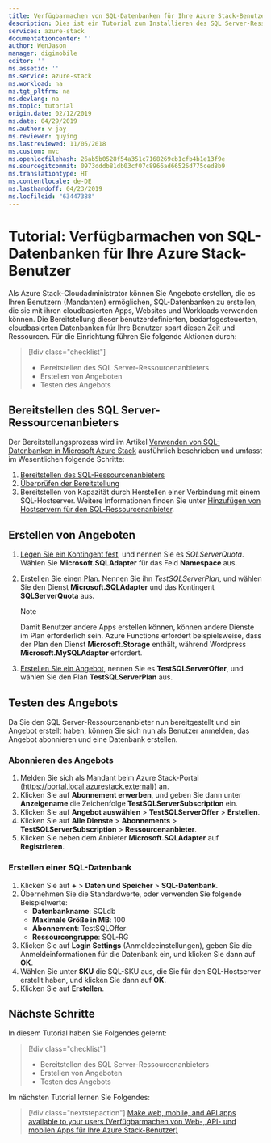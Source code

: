 ```yaml
---
title: Verfügbarmachen von SQL-Datenbanken für Ihre Azure Stack-Benutzer | Microsoft-Dokumentation
description: Dies ist ein Tutorial zum Installieren des SQL Server-Ressourcenanbieters und zum Erstellen von Angeboten, die es Azure Stack-Benutzern ermöglichen, SQL-Datenbanken zu erstellen.
services: azure-stack
documentationcenter: ''
author: WenJason
manager: digimobile
editor: ''
ms.assetid: ''
ms.service: azure-stack
ms.workload: na
ms.tgt_pltfrm: na
ms.devlang: na
ms.topic: tutorial
origin.date: 02/12/2019
ms.date: 04/29/2019
ms.author: v-jay
ms.reviewer: quying
ms.lastreviewed: 11/05/2018
ms.custom: mvc
ms.openlocfilehash: 26ab5b0528f54a351c7168269cb1cfb4b1e13f9e
ms.sourcegitcommit: 0973dddb81db03cf07c8966ad66526d775ced8b9
ms.translationtype: HT
ms.contentlocale: de-DE
ms.lasthandoff: 04/23/2019
ms.locfileid: "63447388"
---
```

# <a name="tutorial-make-sql-databases-available-to-your-azure-stack-users"></a>Tutorial: Verfügbarmachen von SQL-Datenbanken für Ihre Azure Stack-Benutzer

Als Azure Stack-Cloudadministrator können Sie Angebote erstellen, die es Ihren Benutzern (Mandanten) ermöglichen, SQL-Datenbanken zu erstellen, die sie mit ihren cloudbasierten Apps, Websites und Workloads verwenden können. Die Bereitstellung dieser benutzerdefinierten, bedarfsgesteuerten, cloudbasierten Datenbanken für Ihre Benutzer spart diesen Zeit und Ressourcen. Für die Einrichtung führen Sie folgende Aktionen durch:

> [!div class="checklist"]
> * Bereitstellen des SQL Server-Ressourcenanbieters
> * Erstellen von Angeboten
> * Testen des Angebots

## <a name="deploy-the-sql-server-resource-provider"></a>Bereitstellen des SQL Server-Ressourcenanbieters

Der Bereitstellungsprozess wird im Artikel [Verwenden von SQL-Datenbanken in Microsoft Azure Stack](azure-stack-sql-resource-provider-deploy.md) ausführlich beschrieben und umfasst im Wesentlichen folgende Schritte:

1. [Bereitstellen des SQL-Ressourcenanbieters](azure-stack-sql-resource-provider-deploy.md)
2. [Überprüfen der Bereitstellung](azure-stack-sql-resource-provider-deploy.md#verify-the-deployment-using-the-azure-stack-portal)
3. Bereitstellen von Kapazität durch Herstellen einer Verbindung mit einem SQL-Hostserver. Weitere Informationen finden Sie unter [Hinzufügen von Hostservern für den SQL-Ressourcenanbieter](azure-stack-sql-resource-provider-hosting-servers.md).

## <a name="create-an-offer"></a>Erstellen von Angeboten

1.  [Legen Sie ein Kontingent fest](azure-stack-plan-offer-quota-overview.md ), und nennen Sie es *SQLServerQuota*. Wählen Sie **Microsoft.SQLAdapter** für das Feld **Namespace** aus.
2.  [Erstellen Sie einen Plan](azure-stack-create-plan.md). Nennen Sie ihn *TestSQLServerPlan*, und wählen Sie den Dienst **Microsoft.SQLAdapter** und das Kontingent **SQLServerQuota** aus.

    > [!NOTE]
    > Damit Benutzer andere Apps erstellen können, können andere Dienste im Plan erforderlich sein. Azure Functions erfordert beispielsweise, dass der Plan den Dienst **Microsoft.Storage** enthält, während Wordpress **Microsoft.MySQLAdapter** erfordert.

3.  [Erstellen Sie ein Angebot](azure-stack-create-offer.md), nennen Sie es **TestSQLServerOffer**, und wählen Sie den Plan **TestSQLServerPlan** aus.

## <a name="test-the-offer"></a>Testen des Angebots

Da Sie den SQL Server-Ressourcenanbieter nun bereitgestellt und ein Angebot erstellt haben, können Sie sich nun als Benutzer anmelden, das Angebot abonnieren und eine Datenbank erstellen.

### <a name="subscribe-to-the-offer"></a>Abonnieren des Angebots

1. Melden Sie sich als Mandant beim Azure Stack-Portal (https://portal.local.azurestack.external)) an.
2. Klicken Sie auf **Abonnement erwerben**, und geben Sie dann unter **Anzeigename** die Zeichenfolge **TestSQLServerSubscription** ein.
3. Klicken Sie auf **Angebot auswählen** > **TestSQLServerOffer** > **Erstellen**.
4. Klicken Sie auf **Alle Dienste** > **Abonnements** > **TestSQLServerSubscription** > **Ressourcenanbieter**.
5. Klicken Sie neben dem Anbieter **Microsoft.SQLAdapter** auf **Registrieren**.

### <a name="create-a-sql-database"></a>Erstellen einer SQL-Datenbank

1. Klicken Sie auf **+** > **Daten und Speicher** > **SQL-Datenbank**.
2. Übernehmen Sie die Standardwerte, oder verwenden Sie folgende Beispielwerte:
    - **Datenbankname**: SQLdb
    - **Maximale Größe in MB**: 100
    - **Abonnement**: TestSQLOffer
    - **Ressourcengruppe**: SQL-RG
3. Klicken Sie auf **Login Settings** (Anmeldeeinstellungen), geben Sie die Anmeldeinformationen für die Datenbank ein, und klicken Sie dann auf **OK**.
4. Wählen Sie unter **SKU** die SQL-SKU aus, die Sie für den SQL-Hostserver erstellt haben, und klicken Sie dann auf **OK**.
5. Klicken Sie auf **Erstellen**.

## <a name="next-steps"></a>Nächste Schritte

In diesem Tutorial haben Sie Folgendes gelernt:

> [!div class="checklist"]
> * Bereitstellen des SQL Server-Ressourcenanbieters
> * Erstellen von Angeboten
> * Testen des Angebots

Im nächsten Tutorial lernen Sie Folgendes:

> [!div class="nextstepaction"]
> [Make web, mobile, and API apps available to your users (Verfügbarmachen von Web-, API- und mobilen Apps für Ihre Azure Stack-Benutzer)]( azure-stack-tutorial-app-service.md)

<!-- Update_Description: wording update -->
